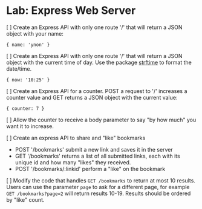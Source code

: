 # Lab: Express Web Server

[ ] Create an Express API with only one route '/' that will return a JSON object with your name:

```
{ name: 'ynon' }
```

[ ] Create an Express API with only one route '/' that will return a JSON object with the current time of day. Use the package [strftime](https://www.npmjs.com/package/strftime) to format the date/time.

```
{ now: '10:25' }
```

[ ] Create an Express API for a counter. POST a request to '/' increases a counter value and GET returns a JSON object with the current value:

```
{ counter: 7 }
```

[ ] Allow the counter to receive a body parameter to say "by how much" you want it to increase.

[ ] Create an express API to share and "like" bookmarks
  - POST '/bookmarks' submit a new link and saves it in the server
  - GET '/bookmarks' returns a list of all submitted links, each with its unique id and how many "likes" they received.
  - POST '/bookmarks/:linkid' perform a "like" on the bookmark
  

[ ] Modify the code that handles `GET /bookmarks` to return at most 10 results. Users can use the parameter `page` to ask for a different page, for example `GET /bookmarks?page=2` will return results 10-19. Results should be ordered by "like" count.


